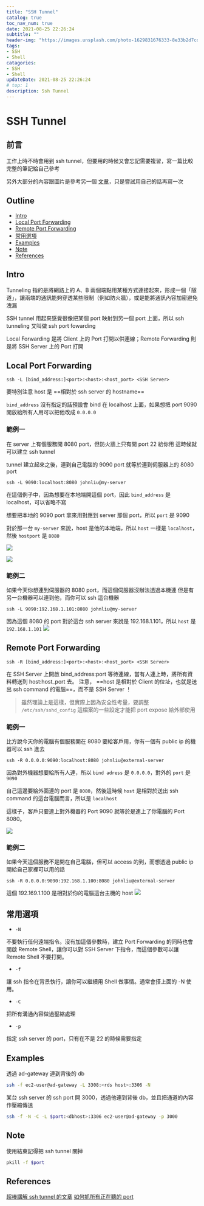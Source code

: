 ```yaml
---
title: "SSH Tunnel"
catalog: true
toc_nav_num: true
date: 2021-08-25 22:26:24
subtitle: ""
header-img: "https://images.unsplash.com/photo-1629831676333-8e33b2d7cdd9?ixid=MnwxMjA3fDB8MHxwaG90by1wYWdlfHx8fGVufDB8fHx8&ixlib=rb-1.2.1&auto=format&fit=crop&w=1500&q=80"
tags:
- SSH
- Shell
catagories:
- SSH
- Shell
updateDate: 2021-08-25 22:26:24
# top: 1
description: Ssh Tunnel
---
```


# SSH Tunnel

## 前言
工作上時不時會用到 ssh tunnel，但要用的時候又會忘記需要複習，寫一篇比較完整的筆記給自己參考

另外大部分的內容跟圖片是參考另一個 [文章](https://johnliu55.tw/ssh-tunnel.html)，只是嘗試用自己的話再寫一次

## Outline
- [Intro](#intro)
- [Local Port Forwarding](#local-port-forwarding)
- [Remote Port Forwarding](#remote-port-forwarding)
- [常用選項](#常用選項)
- [Examples](#examples)
- [Note](#note)
- [References](#references)


## Intro
Tunneling 指的是將網路上的 A、B 兩個端點用某種方式連接起來，形成一個「隧道」，讓兩端的通訊能夠穿透某些限制（例如防火牆），或是能將通訊內容加密避免洩漏

SSH tunnel 用起來感覺很像把某個 port 映射到另一個 port 上面，所以 ssh tunneling 又叫做 ssh port fowarding

Local Forwarding 是將 Client 上的 Port 打開以供連線；Remote Forwarding 則是將 SSH Server 上的 Port 打開

## Local Port Forwarding
```
ssh -L [bind_address:]<port>:<host>:<host_port> <SSH Server>
```
要特別注意 host 是 ==相對於 ssh server 的 hostname==

`bind_address` 沒有指定的話預設會 bind 在 localhost 上面，如果想把 port 9090 開放給所有人用可以把他改成 `0.0.0.0`
### 範例一
在 server 上有個服務開 8080 port，但防火牆上只有開 port 22 給你用
這時候就可以建立 ssh tunnel

tunnel 建立起來之後，連到自己電腦的 9090 port 就等於連到伺服器上的 8080 port
```
ssh -L 9090:localhost:8080 johnliu@my-server
```
在這個例子中，因為想要在本地端開這個 port，因此 `bind_address` 是 localhost，可以省略不寫

想要把本地的 9090 port 拿來用對應到 server 那個 port，所以 `port` 是 9090

對於那一台 `my-server` 來說，host 是他的本地端，所以 `host` 一樣是 `localhost`，然後 `hostport` 是 `8080`

![](https://i.imgur.com/OzW49Jb.png)

![](https://i.imgur.com/lU3Gshe.png)

### 範例二
如果今天你想連到伺服器的 8080 port，而這個伺服器沒辦法透過本機連
但是有另一台機器可以連到他，而你可以 ssh 這台機器
```
ssh -L 9090:192.168.1.101:8080 johnliu@my-server
```
因為這個 8080 的 port 對於這台 ssh server 來說是 192.168.1.101，所以 `host` 是 `192.168.1.101`
![](https://i.imgur.com/a15B5lO.png)


## Remote Port Forwarding
```
ssh -R [bind_address:]<port>:<host>:<host_port> <SSH Server>
```
在 SSH Server 上開啟 bind_address:port 等待連線，當有人連上時，將所有資料轉送到 host:host_port 去。 注意， ==host 是相對於 Client 的位址，也就是送出 ssh command 的電腦==，而不是 SSH Server ！

> 雖然理論上是這樣，但實際上因為安全性考量，要調整 `/etc/ssh/sshd_config` 這檔案的一些設定才能把 port expose 給外部使用

### 範例一
比方說今天你的電腦有個服務開在 8080 要給客戶用，你有一個有 public ip 的機器可以 ssh 進去
```
ssh -R 0.0.0.0:9090:localhost:8080 johnliu@external-server
```
因為對外機器想要給所有人連，所以 `bind adress` 是 `0.0.0.0`，對外的 `port` 是 `9090`

自己這邊要給外面連的 port 是 `8080`，然後這時候 `host` 是相對於送出 ssh command 的這台電腦而言，所以是 `localhost`

這樣子，客戶只要連上對外機器的 Port 9090 就等於是連上了你電腦的 Port 8080。

![](https://i.imgur.com/Qufl5m2.png)

### 範例二
如果今天這個服務不是開在自己電腦，但可以 access 的到，而想透過 public ip 開給自己家裡可以用的話

```
ssh -R 0.0.0.0:9090:192.168.1.100:8080 johnliu@external-server
```
這個 192.169.1.100 是相對於你的電腦這台主機的 host
![](https://i.imgur.com/WbnoSoW.png)

## 常用選項
- `-N`

不要執行任何遠端指令。沒有加這個參數時，建立 Port Forwarding 的同時也會開啟 Remote Shell，讓你可以對 SSH Server 下指令，而這個參數可以讓 Remote Shell 不要打開。

- `-f`

讓 ssh 指令在背景執行，讓你可以繼續用 Shell 做事情。通常會搭上面的 -N 使用。

- `-C`

把所有溝通內容做過壓縮處理

- `-p`

指定 ssh server 的 port，只有在不是 22 的時候需要指定

## Examples
透過 ad-gateway 連到背後的 db
```bash
ssh -f ec2-user@ad-gateway -L 3308:<rds host>:3306 -N
```

某台 ssh server 的 ssh port 開 3000，透過他連到背後 db，並且把通道的內容作壓縮傳送
```bash
ssh -f -N -C -L $port:<dbhost>:3306 ec2-user@ad-gateway -p 3000
```

## Note
使用結束記得把 ssh tunnel 關掉
```bash
pkill -f $port
```

## References
[超棒講解 ssh tunnel 的文章](https://johnliu55.tw/ssh-tunnel.html)
[如何抓所有正在聽的 port](https://www.cyberciti.biz/faq/unix-linux-check-if-port-is-in-use-command/)
